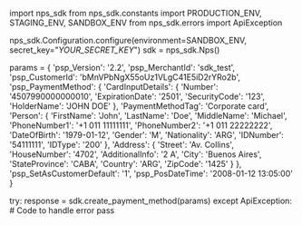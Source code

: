 import nps_sdk
from nps_sdk.constants import PRODUCTION_ENV, STAGING_ENV, SANDBOX_ENV
from nps_sdk.errors import ApiException

nps_sdk.Configuration.configure(environment=SANDBOX_ENV,
                            secret_key="_YOUR_SECRET_KEY_")
sdk = nps_sdk.Nps()

params = {
    'psp_Version': '2.2',
    'psp_MerchantId': 'sdk_test',
    'psp_CustomerId': 'bMnVPbNgX55oUz1VLgC41E5iD2rYRo2b',
    'psp_PaymentMethod': {
        'CardInputDetails': {
            'Number': '4507990000000010',
            'ExpirationDate': '2501',
            'SecurityCode': '123',
            'HolderName': 'JOHN DOE'
            },
        'PaymentMethodTag': 'Corporate card',
        'Person': {
            'FirstName': 'John',
            'LastName': 'Doe',
            'MiddleName': 'Michael',
            'PhoneNumber1': '+1 011 11111111',
            'PhoneNumber2': '+1 011 22222222',
            'DateOfBirth': '1979-01-12',
            'Gender': 'M',
            'Nationality': 'ARG',
            'IDNumber': '54111111',
            'IDType': '200'
            },
        'Address': {
            'Street': 'Av. Collins',
            'HouseNumber': '4702',
            'AdditionalInfo': '2 A',
            'City': 'Buenos Aires',
            'StateProvince': 'CABA',
            'Country': 'ARG',
            'ZipCode': '1425'
            }
    },
    'psp_SetAsCustomerDefault': '1',
    'psp_PosDateTime': '2008-01-12 13:05:00'
}

try: 
    response = sdk.create_payment_method(params) 
except ApiException: 
    # Code to handle error 
    pass 
